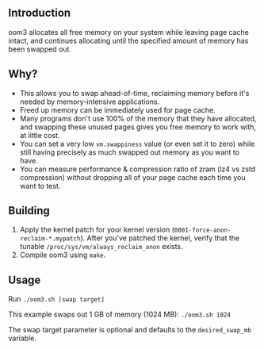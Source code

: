 ## Introduction
oom3 allocates all free memory on your system while leaving page cache intact, and continues allocating until the specified amount of memory has been swapped out.

## Why?
* This allows you to swap ahead-of-time, reclaiming memory before it's needed by memory-intensive applications.
* Freed up memory can be immediately used for page cache.
* Many programs don't use 100% of the memory that they have allocated, and swapping these unused pages gives you free memory to work with, at little cost.
* You can set a very low `vm.swappiness` value (or even set it to zero) while still having precisely as much swapped out memory as you want to have.
* You can measure performance & compression ratio of zram (lz4 vs zstd compression) without dropping all of your page cache each time you want to test.

## Building
1. Apply the kernel patch for your kernel version (`0001-force-anon-reclaim-*.mypatch`). After you've patched the kernel, verify that the tunable `/proc/sys/vm/always_reclaim_anon` exists.
2. Compile oom3 using `make`.

## Usage
Run `./oom3.sh [swap target]`

This example swaps out 1 GB of memory (1024 MB): `./oom3.sh 1024`

The swap target parameter is optional and defaults to the `desired_swap_mb` variable.
